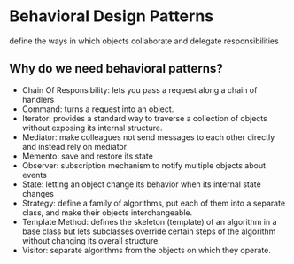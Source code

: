# Behavioral Design Patterns

define the ways in which objects collaborate and delegate responsibilities

## Why do we need behavioral patterns?



- Chain Of Responsibility: lets you pass a request along a chain of handlers
- Command: turns a request into an object.
- Iterator: provides a standard way to traverse a collection of objects without exposing its internal structure.
- Mediator: make colleagues not send messages to each other directly and instead rely on mediator
- Memento: save and restore its state
- Observer: subscription mechanism to notify multiple objects about events
- State: letting an object change its behavior when its internal state changes
- Strategy: define a family of algorithms, put each of them into a separate class, and make their objects interchangeable.
- Template Method: defines the skeleton (template) of an algorithm in a base class but lets subclasses override certain steps of the algorithm without changing its overall structure.
- Visitor: separate algorithms from the objects on which they operate.